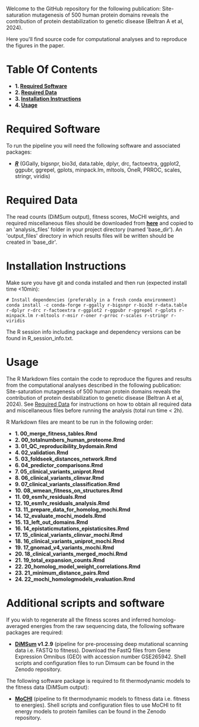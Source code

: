 Welcome to the GitHub repository for the following publication: Site-saturation mutagenesis of 500 human protein domains reveals the contribution of protein destabilization to genetic disease (Beltran A et al, 2024).

Here you'll find source code for computational analyses and to reproduce the figures in the paper.

# Table Of Contents

* **1. [Required Software](#required-software)**
* **2. [Required Data](#required-data)**
* **3. [Installation Instructions](#installation-instructions)**
* **4. [Usage](#usage)**

# Required Software

To run the pipeline you will need the following software and associated packages:

* **[_R_](https://www.r-project.org/)** (GGally, bigsnpr, bio3d, data.table, dplyr, drc, factoextra, ggplot2, ggpubr, ggrepel, gplots, minpack.lm, mltools, OneR, PRROC, scales, stringr, viridis)



# Required Data

The read counts (DiMSum output), fitness scores, MoCHI weights, and required miscellaneous files should be downloaded from **[here](https://zenodo.org/records/11493742)** and copied to an 'analysis_files' folder in your project directory (named 'base_dir'). An 'output_files' directory in which results files will be written should be created in 'base_dir'.

# Installation Instructions

Make sure you have git and conda installed and then run (expected install time <10min):

```
# Install dependencies (preferably in a fresh conda environment)
conda install -c conda-forge r-ggally r-bigsnpr r-bio3d r-data.table r-dplyr r-drc r-factoextra r-ggplot2 r-ggpubr r-ggrepel r-gplots r-minpack.lm r-mltools r-msir r-oner r-prroc r-scales r-stringr r-viridis
```

The R session info including package and dependency versions can be found in R_session_info.txt.


# Usage

The R Markdown files contain the code to reproduce the figures and results from the computational analyses described in the following publication: Site-saturation mutagenesis of 500 human protein domains reveals the contribution of protein destabilization to genetic disease (Beltran A et al, 2024). See [Required Data](#required-data) for instructions on how to obtain all required data and miscellaneous files before running the analysis (total run time < 2h).

R Markdown files are meant to be run in the following order:

* **1. 00_merge_fitness_tables.Rmd**
* **2. 00_totalnumbers_human_proteome.Rmd**
* **3. 01_QC_reproducibility_bydomain.Rmd**
* **4. 02_validation.Rmd**
* **5. 03_foldseek_distances_network.Rmd**
* **6. 04_predictor_comparisons.Rmd**
* **7. 05_clinical_variants_uniprot.Rmd**
* **8. 06_clinical_variants_clinvar.Rmd**
* **9. 07_clinical_variants_classification.Rmd**
* **10. 08_wmean_fitness_on_structures.Rmd**
* **11. 09_esm1v_residuals.Rmd**
* **12. 10_esm1v_residuals_analysis.Rmd**
* **13. 11_prepare_data_for_homolog_mochi.Rmd**
* **14. 12_evaluate_mochi_models.Rmd**
* **15. 13_left_out_domains.Rmd**
* **16. 14_epistaticmutations_epistaticsites.Rmd**
* **17. 15_clinical_variants_clinvar_mochi.Rmd**
* **18. 16_clinical_variants_uniprot_mochi.Rmd**
* **19. 17_gnomad_v4_variants_mochi.Rmd**
* **20. 18_clinical_variants_merged_mochi.Rmd**
* **21. 19_total_expansion_counts.Rmd**
* **22. 20_homolog_model_weight_correlations.Rmd**
* **23. 21_minimum_distance_pairs.Rmd**
* **24. 22_mochi_homologmodels_evaluation.Rmd**

# Additional scripts and software

If you wish to regenerate all the fitness scores and inferred homolog-averaged energies from the raw sequencing data, the following software packages are required:

* **[DiMSum](https://github.com/lehner-lab/DiMSum) v1.2.9** (pipeline for pre-processing deep mutational scanning data i.e. FASTQ to fitness). Download the FastQ files from Gene Expression Omnibus (GEO) with accession number GSE265942. Shell scripts and configuration files  to run Dimsum can be found in the Zenodo repository.

The following software package is required to fit thermodynamic models to the fitness data (DiMSum output):

* **[MoCHI](https://github.com/lehner-lab/MoCHI)** (pipeline to fit thermodynamic models to fitness data i.e. fitness to energies). Shell scripts and configuration files to use MoCHI to fit energy models to protein families can be found in the Zenodo repository. 


